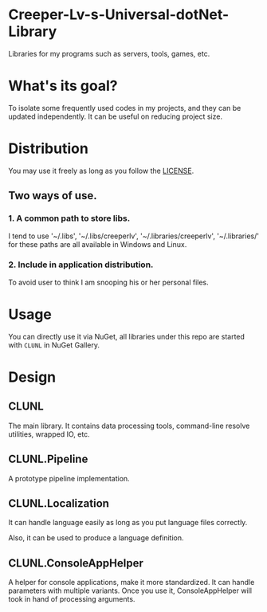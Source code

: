 # Creeper-Lv-s-Universal-dotNet-Library

Libraries for my programs such as servers, tools, games, etc.

# What's its goal?

To isolate some frequently used codes in my projects, and they can be updated independently. It can be useful on reducing project size.

# Distribution

You may use it freely as long as you follow the [LICENSE](./LICENSE).

## Two ways of use.

### 1. A common path to store libs.

I tend to use '\~/.libs', '\~/.libs/creeperlv', '\~/.libraries/creeperlv', '\~/.libraries/' for these paths are all available in Windows and Linux.

### 2. Include in application distribution.

To avoid user to think I am snooping his or her personal files.

# Usage

You can directly use it via NuGet, all libraries under this repo are started with `CLUNL` in NuGet Gallery.

# Design

## CLUNL

The main library. It contains data processing tools, command-line resolve utilities, wrapped IO, etc.

## CLUNL.Pipeline

A prototype pipeline implementation.

## CLUNL.Localization

It can handle language easily as long as you put language files correctly.

Also, it can be used to produce a language definition.

## CLUNL.ConsoleAppHelper

A helper for console applications, make it more standardized. It can handle parameters with multiple variants. Once you use it, ConsoleAppHelper will took in hand of processing arguments.
